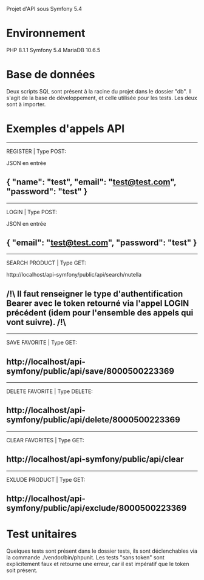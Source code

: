 Projet d'API sous Symfony 5.4

# Environnement

PHP 8.1.1
Symfony 5.4
MariaDB 10.6.5

# Base de données

Deux scripts SQL sont présent à la racine du projet dans le dossier "db". Il s'agit de la base de développement, et celle utilisée pour les tests. Les deux sont à importer.

# Exemples d'appels API

------------------------------------
REGISTER | Type POST:

JSON en entrée

{
	"name": "test",
	"email": "test@test.com",
	"password": "test"
}
------------------------------------

------------------------------------
LOGIN | Type POST:

JSON en entrée

{
	"email": "test@test.com",
	"password": "test"
}
------------------------------------

------------------------------------
SEARCH PRODUCT | Type GET:

http://localhost/api-symfony/public/api/search/nutella

/!\ Il faut renseigner le type d'authentification Bearer avec le token retourné via l'appel LOGIN précédent (idem pour l'ensemble des appels qui vont suivre). /!\
------------------------------------

------------------------------------
SAVE FAVORITE | Type GET:

http://localhost/api-symfony/public/api/save/8000500223369
------------------------------------

------------------------------------
DELETE FAVORITE | Type DELETE:

http://localhost/api-symfony/public/api/delete/8000500223369
------------------------------------

------------------------------------
CLEAR FAVORITES | Type GET:

http://localhost/api-symfony/public/api/clear
------------------------------------

------------------------------------
EXLUDE PRODUCT | Type GET:

http://localhost/api-symfony/public/api/exclude/8000500223369
------------------------------------


# Test unitaires

Quelques tests sont présent dans le dossier tests, ils sont déclenchables via la commande ./vendor/bin/phpunit. Les tests "sans token" sont explicitement faux et retourne une erreur, car il est impératif que le token soit présent.

